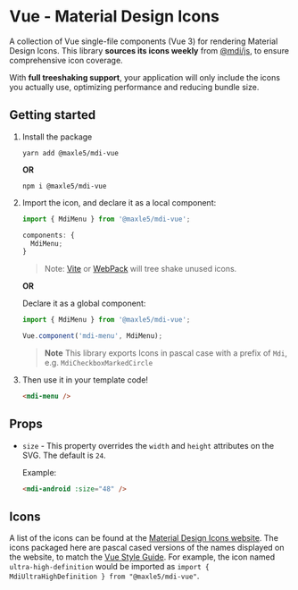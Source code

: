# Vue - Material Design Icons

A collection of Vue single-file components (Vue 3) for rendering Material Design Icons. This library **sources its icons weekly** from [@mdi/js](https://github.com/Templarian/MaterialDesign-JS), to ensure comprehensive icon coverage. 

With **full treeshaking support**, your application will only include the icons you actually use, optimizing performance and reducing bundle size.

## Getting started

1. Install the package

   ```console
   yarn add @maxle5/mdi-vue
   ```

   **OR**

   ```console
   npm i @maxle5/mdi-vue
   ```

2. Import the icon, and declare it as a local component:

   ```javascript
   import { MdiMenu } from '@maxle5/mdi-vue';

   components: {
     MdiMenu;
   }
   ```
   > Note: [Vite](https://vitejs.dev/) or [WebPack](https://webpack.js.org) will tree shake unused icons.

   **OR**

   Declare it as a global component:

   ```javascript
   import { MdiMenu } from '@maxle5/mdi-vue';

   Vue.component('mdi-menu', MdiMenu);
   ```

   > **Note** This library exports Icons in pascal case with a prefix of `Mdi`, e.g. `MdiCheckboxMarkedCircle`

3. Then use it in your template code!

   ```html
   <mdi-menu />
   ```

## Props
- `size` - This property overrides the `width` and `height` attributes on the
  SVG. The default is `24`.

  Example:

  ```html
  <mdi-android :size="48" />
  ```

## Icons

A list of the icons can be found at the
[Material Design Icons website](https://materialdesignicons.com/ 'Material Design Icons website'). The icons packaged here are pascal cased
versions of the names displayed on the website, to match the
[Vue Style Guide](https://vuejs.org/v2/style-guide/). For example, the icon
named `ultra-high-definition` would be imported as
`import { MdiUltraHighDefinition } from "@maxle5/mdi-vue"`.
